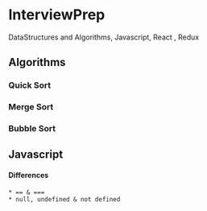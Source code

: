 # InterviewPrep
DataStructures and Algorithms, Javascript, React , Redux

## Algorithms

### Quick Sort
### Merge Sort
### Bubble Sort

## Javascript
#### Differences
    * == & ===
    * null, undefined & not defined     


